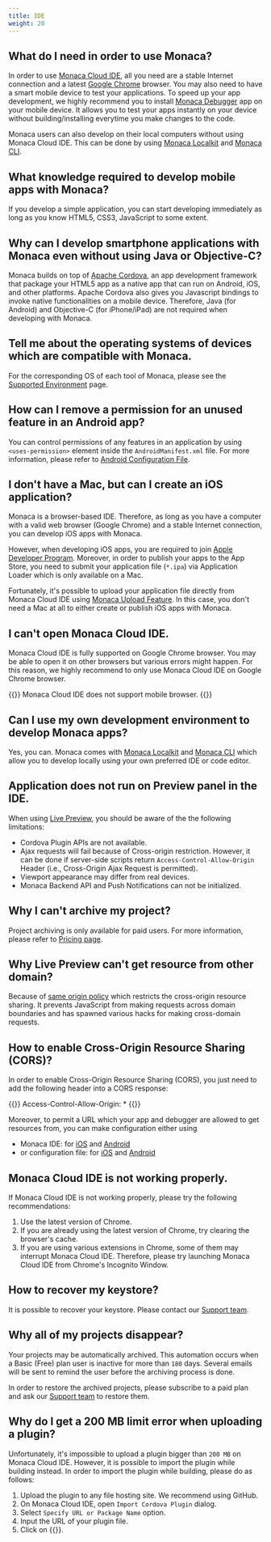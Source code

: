 ```yaml
---
title: IDE
weight: 20
---
```


## What do I need in order to use Monaca?

In order to use [Monaca Cloud IDE](/en/products_guide/monaca_ide), all you need are a stable Internet connection and a latest [Google Chrome](https://www.google.com/chrome/) browser. You may also need to
have a smart mobile device to test your applications. To speed up your
app development, we highly recommend you to install [Monaca Debugger](/en/products_guide/debugger) app on your mobile device. It allows you to test your apps instantly on your device without building/installing everytime you make changes to the code.

Monaca users can also develop on their local computers without using Monaca Cloud IDE. This can be done by using [Monaca Localkit](/en/products_guide/monaca_localkit) and [Monaca CLI](/en/products_guide/monaca_cli).

## What knowledge required to develop mobile apps with Monaca?

If you develop a simple application, you can start developing immediately as long as you know HTML5, CSS3, JavaScript to some extent.

## Why can I develop smartphone applications with Monaca even without using Java or Objective-C?

Monaca builds on top of [Apache Cordova](http://cordova.apache.org//),
an app development framework that package your HTML5 app as a native app
that can run on Android, iOS, and other platforms. Apache Cordova also
gives you Javascript bindings to invoke native functionalities on a
mobile device. Therefore, Java (for Android) and Objective-C (for
iPhone/iPad) are not required when developing with Monaca.

## Tell me about the operating systems of devices which are compatible with Monaca.

For the corresponding OS of each tool of Monaca, please see the [Supported Environment](https://docs.monaca.io/en/environment/) page.

## How can I remove a permission for an unused feature in an Android app?

You can control permissions of any features in an application by using `<uses-permission>` element inside the `AndroidManifest.xml` file. For more information, please refer to [Android Configuration File](/en/reference/config/android_configuration).

## I don't have a Mac, but can I create an iOS application?

Monaca is a browser-based IDE. Therefore, as long as you have a computer
with a valid web browser (Google Chrome) and a stable Internet
connection, you can develop iOS apps with Monaca.

However, when developing iOS apps, you are required to join [Apple Developer Program](https://developer.apple.com/programs/ios/). Moreover,
in order to publish your apps to the App Store, you need to submit your
application file (`*.ipa`) via Application Loader which is only available
on a Mac.

Fortunately, it's possible to upload your application file directly from
Monaca Cloud IDE using [Monaca Upload Feature](/en/products_guide/monaca_ide/deploy/appstore/app_submission). In this case, you don't need a Mac at all to either create or publish iOS apps with Monaca.

## I can't open Monaca Cloud IDE.

Monaca Cloud IDE is fully supported on Google Chrome browser. You may be
able to open it on other browsers but various errors might happen. For
this reason, we highly recommend to only use Monaca Cloud IDE on Google
Chrome browser.

{{<note>}}
    Monaca Cloud IDE does not support mobile browser.
{{</note>}}

## Can I use my own development environment to develop Monaca apps?

Yes, you can. Monaca comes with [Monaca Localkit](/en/products_guide/monaca_localkit) and [Monaca CLI](/en/products_guide/monaca_cli) which allow you to develop locally using your own preferred IDE or code editor.

## Application does not run on Preview panel in the IDE.

When using [Live Preview](/en/products_guide/monaca_ide/overview/#preview_team_panel), you should be aware of the
the following limitations:

-   Cordova Plugin APIs are not available.
-   Ajax requests will fail because of Cross-origin restriction.
    However, it can be done if server-side scripts return `Access-Control-Allow-Origin` Header (i.e., Cross-Origin Ajax Request is permitted).
-   Viewport appearance may differ from real devices.
-   Monaca Backend API and Push Notifications can not be initialized.

## Why I can't archive my project?

Project archiving is only available for paid users. For more
information, please refer to [Pricing page](https://monaca.io/pricing.html).

## Why Live Preview can't get resource from other domain?

Because of [same origin policy](http://en.wikipedia.org/wiki/Same-origin_policy) which restricts
the cross-origin resource sharing. It prevents JavaScript from making
requests across domain boundaries and has spawned various hacks for
making cross-domain requests.

## How to enable Cross-Origin Resource Sharing (CORS)?

In order to enable Cross-Origin Resource Sharing (CORS), you just need
to add the following header into a CORS response:

{{<highlight javascript>}}
Access-Control-Allow-Origin: *
{{</highlight>}}

Moreover, to permit a URL which your app and debugger are allowed to get
resources from, you can make configuration either using

-   Monaca IDE: for [iOS](/en/reference/config/ios_configuration/#ios-config-ide) and [Android](/en/reference/config/android_configuration/#android-config-ide)
-   or configuration file: for [iOS](/en/reference/config/ios_configuration/#access-origin) and [Android](/en/reference/config/android_configuration/#access-origin-android)

## Monaca Cloud IDE is not working properly.

If Monaca Cloud IDE is not working properly, please try the following
recommendations:

1.  Use the latest version of Chrome.
2.  If you are already using the latest version of Chrome, try clearing
    the browser's cache.
3.  If you are using various extensions in Chrome, some of them may
    interrupt Monaca Cloud IDE. Therefore, please try launching Monaca
    Cloud IDE from Chrome's Incognito Window.

## How to recover my keystore?

It is possible to recover your keystore. Please contact our [Support team](https://monaca.io/support/technical/).

## Why all of my projects disappear?

Your projects may be automatically archived. This automation occurs when
a Basic (Free) plan user is inactive for more than `180` days. Several
emails will be sent to remind the user before the archiving process is
done.

In order to restore the archived projects, please subscribe to a paid
plan and ask our [Support team](https://monaca.io/support/technical/) to
restore them.

## Why do I get a 200 MB limit error when uploading a plugin?

Unfortunately, it's impossible to upload a plugin bigger than `200 MB` on
Monaca Cloud IDE. However, it is possible to import the plugin while
building instead. In order to import the plugin while building, please
do as follows:

1.  Upload the plugin to any file hosting site. We recommend using GitHub.
2.  On Monaca Cloud IDE, open `Import Cordova Plugin` dialog.
3.  Select `Specify URL or Package Name` option.
4.  Input the URL of your plugin file.
5.  Click on {{<guilabel name="OK">}}.


